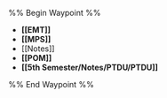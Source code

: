 %% Begin Waypoint %%
- **[[EMT]]**
- **[[MPS]]**
- [[Notes]]
- **[[POM]]**
- **[[5th Semester/Notes/PTDU/PTDU]]**

%% End Waypoint %%
